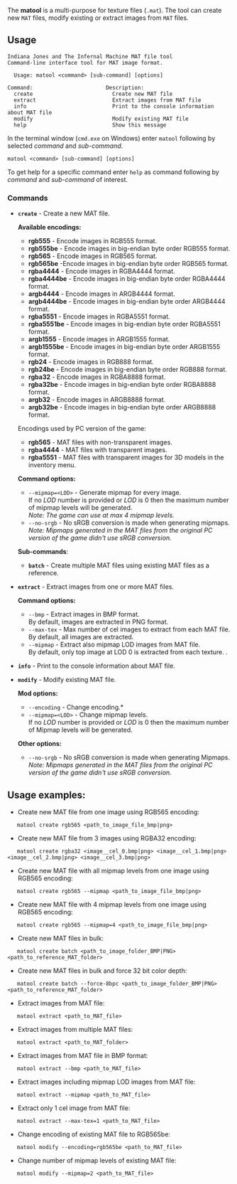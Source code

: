 The **matool** is a multi-purpose for texture files (`.mat`).
The tool can create new `MAT` files, modify existing or extract images from `MAT` files.

## Usage
```
Indiana Jones and The Infernal Machine MAT file tool
Command-line interface tool for MAT image format.

  Usage: matool <command> [sub-command] [options]

Command:                       Description:
  create                         Create new MAT file
  extract                        Extract images from MAT file
  info                           Print to the console information about MAT file
  modify                         Modify existing MAT file
  help                           Show this message
```

In the terminal window (`cmd.exe` on Windows) enter `matool` following by selected *command* and *sub-command*. 
```
matool <command> [sub-command] [options]
```
To get help for a specific command enter `help` as command following by *command* and *sub-command* of interest.  

 ### **Commands**
  * **`create`** - Create a new MAT file.

    **Available encodings:**
      * **rgb555** - Encode images in RGB555 format.
      * **rgb555be** - Encode images in big-endian byte order RGB555 format.
      * **rgb565** - Encode images in RGB565 format.
      * **rgb565be** -Encode images in big-endian byte order RGB565 format.
      * **rgba4444** - Encode images in RGBA4444 format.
      * **rgba4444be** - Encode images in big-endian byte order RGBA4444 format.
      * **argb4444** - Encode images in ARGB4444 format.
      * **argb4444be** - Encode images in big-endian byte order ARGB4444 format.
      * **rgba5551** - Encode images in RGBA5551 format.
      * **rgba5551be** - Encode images in big-endian byte order RGBA5551 format.
      * **argb1555** - Encode images in ARGB1555 format.
      * **argb1555be** - Encode images in big-endian byte order ARGB1555 format.
      * **rgb24** - Encode images in RGB888 format.
      * **rgb24be** - Encode images in big-endian byte order RGB888 format.
      * **rgba32** - Encode images in RGBA8888 format.
      * **rgba32be** - Encode images in big-endian byte order RGBA8888 format.
      * **argb32** - Encode images in ARGB8888 format.
      * **argb32be** - Encode images in big-endian byte order ARGB8888 format.

    Encodings used by PC version of the game:
      * <b>rgb565</b> - MAT files with non-transparent images.
      * <b>rgba4444</b> - MAT files with transparent images.
      * <b>rgba5551</b> - MAT files with transparent images for 3D models in the inventory menu.

    **Command options:**
      * `--mipmap=<LOD>` - Generate mipmap for every image.  
      If no *LOD* number is provided or *LOD* is 0 then the maximum number of mipmap levels will be generated.  
      *Note: The game can use at max 4 mipmap levels.*
      * `--no-srgb` - No sRGB conversion is made when generating mipmaps.  
      *Note: Mipmaps generated in the MAT files from the original PC version of the game didn't use sRGB conversion.*

    **Sub-commands**:
      * **`batch`** - Create multiple MAT files using existing MAT files as a reference. 

  * **`extract`** - Extract images from one or more MAT files.

    **Command options:**
      * `--bmp` - Extract images in BMP format.  
      By default, images are extracted in PNG format.
      * `--max-tex` - Max number of cel images to extract from each MAT file.  
      By default, all images are extracted.
      * `--mipmap` - Extract also mipmap LOD images from MAT file.  
     By default, only top image at LOD 0 is extracted from each texture.
.
  * **`info`** - Print to the console information about MAT file.

  * **`modify`** - Modify existing MAT file.

    **Mod options:**
      * `--encoding` - Change encoding.*
      * `--mipmap=<LOD>` - Change mipmap levels.  
      If no *LOD* number is provided or *LOD* is 0 then the maximum number of Mipmap levels will be generated.

    **Other options:**
      * `--no-srgb` - No sRGB conversion is made when generating Mipmaps.  
      *Note: Mipmaps generated in the MAT files from the original PC version of the game didn't use sRGB conversion.*

## Usage examples:
  - Create new MAT file from one image using RGB565 encoding:
  ```
     matool create rgb565 <path_to_image_file_bmp|png>
  ```

   - Create new MAT file from 3 images using RGBA32 encoding:
  ```
     matool create rgba32 <image__cel_0.bmp|png> <image__cel_1.bmp|png> <image__cel_2.bmp|png> <image__cel_3.bmp|png>
  ```

  - Create new MAT file with all mipmap levels from one image using RGB565 encoding:
  ```
     matool create rgb565 --mipmap <path_to_image_file_bmp|png>
  ```

  - Create new MAT file with 4 mipmap levels from one image using RGB565 encoding:
  ```
     matool create rgb565 --mipmap=4 <path_to_image_file_bmp|png>
  ```

  - Create new MAT files in bulk:
  ```
     matool create batch <path_to_image_folder_BMP|PNG> <path_to_reference_MAT_folder>
  ```

  - Create new MAT files in bulk and force 32 bit color depth:
  ```
     matool create batch --force-8bpc <path_to_image_folder_BMP|PNG> <path_to_reference_MAT_folder>
  ```

  - Extract images from MAT file:
  ```
     matool extract <path_to_MAT_file>
  ```

  - Extract images from multiple MAT files:
  ```
     matool extract <path_to_MAT_folder>
  ```

  - Extract images from MAT file in BMP format:
  ```
     matool extract --bmp <path_to_MAT_file>
  ```

  - Extract images including mipmap LOD images from MAT file:
  ```
     matool extract --mipmap <path_to_MAT_file>
  ```

  - Extract only 1 cel image from MAT file:
  ```
     matool extract --max-tex=1 <path_to_MAT_file>
  ```

  - Change encoding of existing MAT file to RGB565be:
  ```
     matool modify --encoding=rgb565be <path_to_MAT_file>
  ```

  - Change number of mipmap levels of existing MAT file:
  ```
     matool modify --mipmap=2 <path_to_MAT_file>
  ```